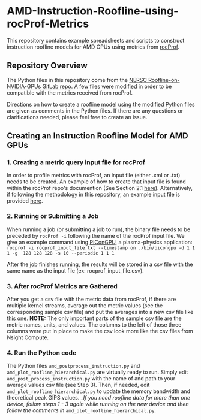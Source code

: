 # AMD-Instruction-Roofline-using-rocProf-Metrics
This repository contains example spreadsheets and scripts to construct instruction roofline models for AMD GPUs using metrics from [rocProf](https://github.com/ROCm-Developer-Tools/rocprofiler).

## Repository Overview

The Python files in this repository come from the [NERSC Roofline-on-NVIDIA-GPUs GitLab repo](https://gitlab.com/NERSC/roofline-on-nvidia-gpus). A few files were modified in order to be compatible with the metrics received from rocProf.

Directions on how to create a roofline model using the modified Python files are given as comments in the Python files. If there are any questions or clarifications needed, please feel free to create an issue.

## Creating an Instruction Roofline Model for AMD GPUs

### 1. Creating a metric query input file for rocProf
In order to profile metrics with rocProf, an input file (either .xml or .txt) needs to be created. An example of how to create that input file is found within the rocProf repo's documention (See Section 2.1 [here](https://github.com/ROCm-Developer-Tools/rocprofiler/blob/amd-master/doc/rocprof.md)). Alternatively, if following the methodology in this repository, an example input file is provided [here](https://github.com/Techercise/AMD-Instruction-Roofline-using-rocProf-Metrics/blob/main/rocprof_input_file.txt).

### 2. Running or Submitting a Job
When running a job (or submitting a job to run), the binary file needs to be preceded by `rocProf -i` following the name of the rocProf input file. We give an example command using [PIConGPU](https://github.com/ComputationalRadiationPhysics/picongpu), a plasma-physics application:
```rocprof -i rocprof_input_file.txt --timestamp on ./bin/picongpu -d 1 1 1 -g  128 128 128 -s 10 --periodic 1 1 1```

After the job finishes running, the results will be stored in a csv file with the same name as the input file (ex: rocprof_input_file.csv).

### 3. After rocProf Metrics are Gathered
After you get a csv file with the metric data from rocProf, if there are multiple kernel streams, average out the metric values (see the corresponding sample csv file) and put the averages into a new csv file like [this one](https://github.com/Techercise/AMD-Instruction-Roofline-using-rocProf-Metrics/blob/main/LWFA_simulations/mi100_lw_cc_inst_output.csv).
**NOTE:** The only important parts of the sample csv file are the metric names, units, and values. The columns to the left of those three columns were put in place to make the csv look more like the csv files from Nsight Compute.

### 4. Run the Python code
The Python files `amd_postprocess_instruction.py` and `amd_plot_roofline_hierarchical.py` are virtually ready to run. Simply edit `amd_post_process_instruction.py` with the name of and path to your average values csv file (see Step 3). Then, if needed, edit `amd_plot_roofline_hierarchical.py` to update the memory bandwidth and theoretical peak GIPS values.
__If you need roofline data for more than one device, follow steps 1 - 3 again while running on the new device and then follow the comments in_ `amd_plot_roofline_hierarchical.py`.
